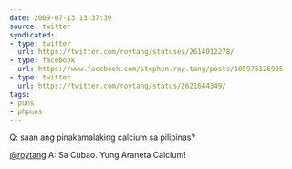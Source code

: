 ```yaml
---
date: 2009-07-13 13:37:39
source: twitter
syndicated:
- type: twitter
  url: https://twitter.com/roytang/statuses/2614012278/
- type: facebook
  url: https://www.facebook.com/stephen.roy.tang/posts/105975126995
- type: twitter
  url: https://twitter.com/roytang/status/2621644349/
tags:
- puns
- phpuns
---
```


Q: saan ang pinakamalaking calcium sa pilipinas?

[@roytang](https://twitter.com/roytang/) A: Sa Cubao. Yung Araneta Calcium!